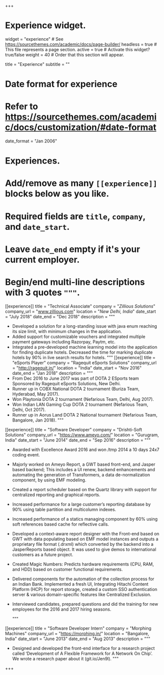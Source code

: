 +++
# Experience widget.
widget = "experience"  # See https://sourcethemes.com/academic/docs/page-builder/
headless = true  # This file represents a page section.
active = true  # Activate this widget? true/false
weight = 40  # Order that this section will appear.

title = "Experience"
subtitle = ""

# Date format for experience
#   Refer to https://sourcethemes.com/academic/docs/customization/#date-format
date_format = "Jan 2006"

# Experiences.
#   Add/remove as many `[[experience]]` blocks below as you like.
#   Required fields are `title`, `company`, and `date_start`.
#   Leave `date_end` empty if it's your current employer.
#   Begin/end multi-line descriptions with 3 quotes `"""`.
[[experience]]
  title = "Technical Associate"
  company = "*Zillious Solutions*"
  company_url = "www.zillious.com"
  location = "*New Delhi, India*"
  date_start = "July 2018"
  date_end = "Dec 2018"
  description = """
*	Developed a solution for a long-standing issue with java enum reaching its size limit, with minimum changes in the application.
*	Added support for customizable vouchers and integrated multiple payment gateways including Razorpay, Paytm, etc.
*	Integrated a pre-developed machine learning model into the application for finding duplicate hotels. Decreased the time for marking duplicate hotels by 90% in live search results for hotels.
    """
[[experience]]
  title = "eSports Player"
  company = "Ragequit eSports Solutions"
  company_url = "http://ragequit.in/"
  location = "India"
  date_start = "Nov 2016"
  date_end = "Jan 2018"
  description = """
* From Dec 2016 to June 2017 was part of DOTA 2 ESports team Sponsored by Ragequit eSports Solutions, New Delhi.
* Runner up in COBX National DOTA 2 tournament (Buriza Team, Hyderabad, May 2017).
* Won Playtonia DOTA 2 tournament (Nefarious Team, Delhi, Aug 2017).
* Won Indian LAN Gaming Cup DOTA 2 tournament (Nefarious Team, Delhi, Oct 2017).
* Runner up in Aorus Land DOTA 2 National tournament (Nefarious Team, Bangalore, Jan 2018).
  """
  
[[experience]]
  title = "Software Developer"
  company = "Drishti-Soft Solutions"
  company_url = "https://www.ameyo.com/"
  location = "Gurugram, India"
  date_start = "June 2014"
  date_end = "Sep 2016"
  description = """
* Awarded with Excellence Award 2016 and won /tmp 2014 a 10 days 24x7 coding event.
* Majorly worked on Ameyo Report, a GWT based front-end, and Jasper based backend; This includes a UI renew, backend enhancements and automating the generation of Transformers, a data de-normalization component, by using EMF modeling. 
* Created a report scheduler based on the Quartz library with support for centralized reporting and graphical reports.
* Increased performance for a large customer’s reporting database by 90% using table partition and multicolumn indexes. 
* Increased performance of a statics managing component by 60% using soft references based cache for reflective calls.
* Developed a context-aware report designer with the Front-end based on GWT with data populating based on EMF model instances and outputs a proprietary file format (.drxml) which converted by the backend into a JasperReports based object. It was used to give demos to international customers as a future project.
* Created Magic Numbers: Predicts hardware requirements (CPU, RAM, and HDD) based on customer functional requirements.
* Delivered components for the automation of the collection process for an Indian Bank. Implemented a fresh UI, Integrating Hitachi Content Platform (HCP) for report storage, created a custom SSO authentication server & various domain-specific features like Centralized Exclusion.
* Interviewed candidates, prepared questions and did the training for new employees for the 2016 and 2017 hiring seasons.

  """

[[experience]]
  title = "Software Developer Intern"
  company = "Morphing Machines"
  company_url = "https://morphing.in/"
  location = "Bangalore, India"
  date_start = "June 2013"
  date_end = "Aug 2013"
  description = """
  * Designed and developed the front-end interface for a research project called ‘Development of A Flexible Framework for A Network On Chip’. We wrote a research paper about it (git.io/Jen9l).
  """
  
+++
